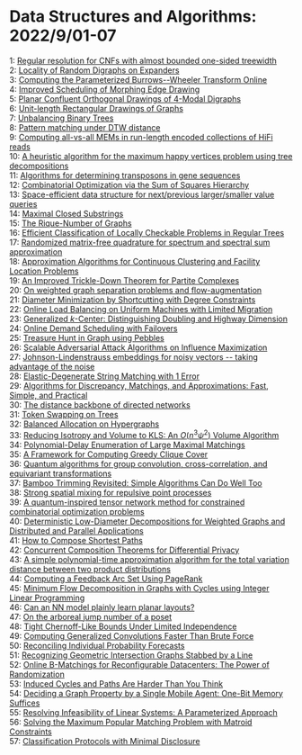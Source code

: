 # Data Structures and Algorithms: 2022/9/01-07  
1: [Regular resolution for CNFs with almost bounded one-sided treewidth](https://doi.org/10.48550/arXiv.1905.10867)  
2: [Locality of Random Digraphs on Expanders](https://doi.org/10.48550/arXiv.2103.09952)  
3: [Computing the Parameterized Burrows--Wheeler Transform Online](https://doi.org/10.48550/arXiv.2206.15100)  
4: [Improved Scheduling of Morphing Edge Drawing](https://doi.org/10.48550/arXiv.2208.11305)  
5: [Planar Confluent Orthogonal Drawings of 4-Modal Digraphs](https://doi.org/10.48550/arXiv.2208.13446)  
6: [Unit-length Rectangular Drawings of Graphs](https://doi.org/10.48550/arXiv.2208.14142)  
7: [Unbalancing Binary Trees](https://doi.org/10.48550/arXiv.2208.14481)  
8: [Pattern matching under DTW distance](https://doi.org/10.48550/arXiv.2208.14669)  
9: [Computing all-vs-all MEMs in run-length encoded collections of HiFi  reads](https://doi.org/10.48550/arXiv.2208.14787)  
10: [A heuristic algorithm for the maximum happy vertices problem using tree  decompositions](https://doi.org/10.48550/arXiv.2208.14921)  
11: [Algorithms for determining transposons in gene sequences](https://doi.org/10.48550/arXiv.1506.02424)  
12: [Combinatorial Optimization via the Sum of Squares Hierarchy](https://doi.org/10.48550/arXiv.2208.04374)  
13: [Space-efficient data structure for next/previous larger/smaller value  queries](https://doi.org/10.48550/arXiv.2209.00158)  
14: [Maximal Closed Substrings](https://doi.org/10.48550/arXiv.2209.00271)  
15: [The Rique-Number of Graphs](https://doi.org/10.48550/arXiv.2209.00424)  
16: [Efficient Classification of Locally Checkable Problems in Regular Trees](https://doi.org/10.48550/arXiv.2202.08544)  
17: [Randomized matrix-free quadrature for spectrum and spectral sum  approximation](https://doi.org/10.48550/arXiv.2204.01941)  
18: [Approximation Algorithms for Continuous Clustering and Facility Location  Problems](https://doi.org/10.48550/arXiv.2206.15105)  
19: [An Improved Trickle-Down Theorem for Partite Complexes](https://doi.org/10.48550/arXiv.2208.04486)  
20: [On weighted graph separation problems and flow-augmentation](https://doi.org/10.48550/arXiv.2208.14841)  
21: [Diameter Minimization by Shortcutting with Degree Constraints](https://doi.org/10.48550/arXiv.2209.00370)  
22: [Online Load Balancing on Uniform Machines with Limited Migration](https://doi.org/10.48550/arXiv.2209.00565)  
23: [Generalized $k$-Center: Distinguishing Doubling and Highway Dimension](https://doi.org/10.48550/arXiv.2209.00675)  
24: [Online Demand Scheduling with Failovers](https://doi.org/10.48550/arXiv.2209.00710)  
25: [Treasure Hunt in Graph using Pebbles](https://doi.org/10.48550/arXiv.2209.00857)  
26: [Scalable Adversarial Attack Algorithms on Influence Maximization](https://doi.org/10.48550/arXiv.2209.00892)  
27: [Johnson-Lindenstrauss embeddings for noisy vectors -- taking advantage  of the noise](https://doi.org/10.48550/arXiv.2209.01006)  
28: [Elastic-Degenerate String Matching with 1 Error](https://doi.org/10.48550/arXiv.2209.01095)  
29: [Algorithms for Discrepancy, Matchings, and Approximations: Fast, Simple,  and Practical](https://doi.org/10.48550/arXiv.2209.01147)  
30: [The distance backbone of directed networks](https://doi.org/10.48550/arXiv.2209.01181)  
31: [Token Swapping on Trees](https://doi.org/10.48550/arXiv.1903.06981)  
32: [Balanced Allocation on Hypergraphs](https://doi.org/10.48550/arXiv.2006.07588)  
33: [Reducing Isotropy and Volume to KLS: An $O(n^3\psi^2)$ Volume Algorithm](https://doi.org/10.48550/arXiv.2008.02146)  
34: [Polynomial-Delay Enumeration of Large Maximal Matchings](https://doi.org/10.48550/arXiv.2105.04146)  
35: [A Framework for Computing Greedy Clique Cover](https://doi.org/10.48550/arXiv.2108.09851)  
36: [Quantum algorithms for group convolution, cross-correlation, and  equivariant transformations](https://doi.org/10.48550/arXiv.2109.11330)  
37: [Bamboo Trimming Revisited: Simple Algorithms Can Do Well Too](https://doi.org/10.48550/arXiv.2201.07350)  
38: [Strong spatial mixing for repulsive point processes](https://doi.org/10.48550/arXiv.2202.08753)  
39: [A quantum-inspired tensor network method for constrained combinatorial  optimization problems](https://doi.org/10.48550/arXiv.2203.15246)  
40: [Deterministic Low-Diameter Decompositions for Weighted Graphs and  Distributed and Parallel Applications](https://doi.org/10.48550/arXiv.2204.08254)  
41: [How to Compose Shortest Paths](https://doi.org/10.48550/arXiv.2205.15306)  
42: [Concurrent Composition Theorems for Differential Privacy](https://doi.org/10.48550/arXiv.2207.08335)  
43: [A simple polynomial-time approximation algorithm for the total variation  distance between two product distributions](https://doi.org/10.48550/arXiv.2208.00740)  
44: [Computing a Feedback Arc Set Using PageRank](https://doi.org/10.48550/arXiv.2208.09234)  
45: [Minimum Flow Decomposition in Graphs with Cycles using Integer Linear  Programming](https://doi.org/10.48550/arXiv.2209.00042)  
46: [Can an NN model plainly learn planar layouts?](https://doi.org/10.48550/arXiv.2209.01075)  
47: [On the arboreal jump number of a poset](https://doi.org/10.48550/arXiv.2209.01270)  
48: [Tight Chernoff-Like Bounds Under Limited Independence](https://doi.org/10.48550/arXiv.2209.01587)  
49: [Computing Generalized Convolutions Faster Than Brute Force](https://doi.org/10.48550/arXiv.2209.01623)  
50: [Reconciling Individual Probability Forecasts](https://doi.org/10.48550/arXiv.2209.01687)  
51: [Recognizing Geometric Intersection Graphs Stabbed by a Line](https://doi.org/10.48550/arXiv.2209.01851)  
52: [Online B-Matchings for Reconfigurable Datacenters: The Power of  Randomization](https://doi.org/10.48550/arXiv.2209.01863)  
53: [Induced Cycles and Paths Are Harder Than You Think](https://doi.org/10.48550/arXiv.2209.01873)  
54: [Deciding a Graph Property by a Single Mobile Agent: One-Bit Memory  Suffices](https://doi.org/10.48550/arXiv.2209.01906)  
55: [Resolving Infeasibility of Linear Systems: A Parameterized Approach](https://doi.org/10.48550/arXiv.2209.02017)  
56: [Solving the Maximum Popular Matching Problem with Matroid Constraints](https://doi.org/10.48550/arXiv.2209.02195)  
57: [Classification Protocols with Minimal Disclosure](https://doi.org/10.48550/arXiv.2209.02690)  